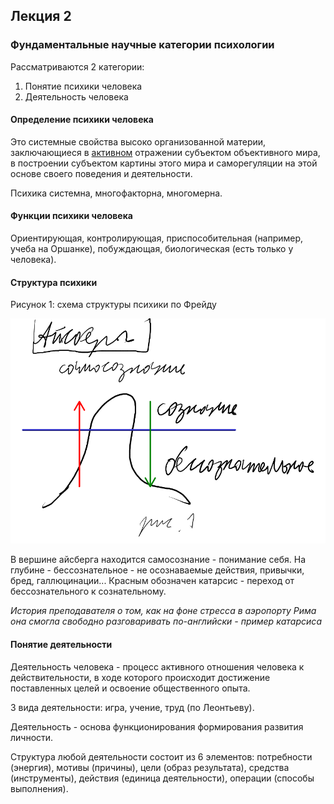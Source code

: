 ## Лекция 2

### Фундаментальные научные категории психологии

Рассматриваются 2 категории:

1. Понятие психики человека
2. Деятельность человека

#### Определение психики человека

Это системные свойства высоко организованной материи, заключающиеся в <u>активном</u> отражении субъектом объективного мира, в построении субъектом картины этого мира и саморегуляции на этой основе своего поведения и деятельности.

Психика системна, многофакторна, многомерна.

#### Функции психики человека

Ориентирующая, контролирующая, приспособительная (например, учеба на Оршанке), побуждающая, биологическая (есть только у человека).

#### Структура психики

Рисунок 1: схема структуры психики по Фрейду

<img src=../../source-figures/psychology-lect2-fig1.png>

В вершине айсберга находится самосознание - понимание себя. На глубине - бессознательное - не осознаваемые действия, привычки, бред, галлюцинации... Красным обозначен катарсис - переход от бессознательного к сознательному.

_История преподавателя о том, как на фоне стресса в аэропорту Рима она смогла свободно разговаривать по-английски - пример катарсиса_

#### Понятие деятельности

Деятельность человека - процесс активного отношения человека к действительности, в ходе которого происходит достижение поставленных целей и освоение общественного опыта.

3 вида деятельности: игра, учение, труд (по Леонтьеву).

Деятельность - основа функционирования формирования развития личности.

Структура любой деятельности состоит из 6 элементов: потребности (энергия), мотивы (причины), цели (образ результата), средства (инструменты), действия (единица деятельности), операции (способы выполнения).
